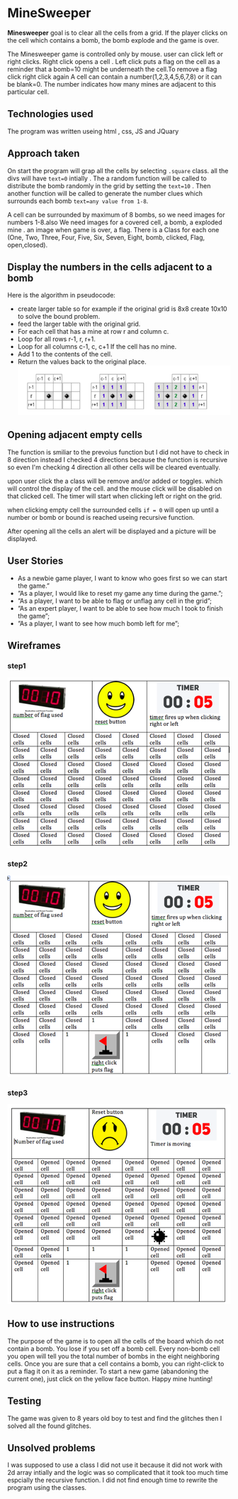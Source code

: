 # MineSweeper

**Minesweeper** goal is to clear all the cells from a grid. If the player clicks on the cell which contains a bomb, the bomb explode and the game is over.

The Minesweeper game is controlled only by mouse. user can click left or right clicks. Right click opens a cell . Left click puts a flag on the cell as a reminder that a bomb=10 might be underneath the cell.To remove a flag click right click again 
A cell can contain a number(1,2,3,4,5,6,7,8) or it can be blank=0. The number indicates how many mines are adjacent to this particular cell. 

## Technologies used
The program was written useing html , css, JS and JQuary 

## Approach taken
On start the program will grap all the cells by selecting `.square` class. all the divs will have `text=0` intially . The a random function will be called to distribute the bomb randomly in the grid by setting the `text=10` . Then another function will be called to generate the number clues which surrounds each bomb `text=any value from 1-8`.

A cell can be surrounded by maximum of 8 bombs, so we need images for numbers  1-8.also  We need images for a covered cell, a bomb, a exploded mine . an image when game is over, a flag. There is a Class for each one (One, Two, Three, Four, Five, Six, Seven, Eight, bomb, clicked, Flag, open,closed).


## Display the numbers in the cells adjacent to a bomb
Here is the algorithm in pseudocode:
* create larger table so for example if the original grid is 8x8 create 10x10 to solve the bound problem.
* feed the larger table with the original grid.
* For each cell that has a mine at row r and column c.
* Loop for all rows r-1, r, r+1.
* Loop for all columns c-1, c, c+1 If the cell has no mine.
* Add 1 to the contents of the cell.
* Return the values back to the original place.
![MacDown Screenshot](images/CLUE.PNG)

## Opening adjacent empty cells
The function is smiliar to the prevoius function but I did not have to check in 8 direction instead I checked 4 directions because the function is recursive so even I'm checking 4 direction all other cells will be cleared eventually.


upon user click the a class will be remove and/or added or toggles. which will control the display of the cell. and the mouse click will be disabled on that clicked cell. The timer will start when clicking left or right on the grid.

when clicking empty cell the surrounded cells `if = 0` will open up until a number or bomb or bound is reached useing recursive function.

After opening all the cells an alert will be displayed and a picture will be displayed.

## User Stories

* As a newbie game player, I want to know who goes first so we can start the game.”
* ”As a player, I would like to reset my game any time
during the game.”;
* ”As a player, I want to be able to flag or unflag any cell in the grid”;
* ”As an expert player, I want to be able to see how much I took to finish the game”;
* ”As a player, I want to see how much bomb left for me”;


## Wireframes
### step1
![MacDown Screenshot](images/step1.png)

### step2
![MacDown Screenshot](images/step2.png)

### step3
![MacDown Screenshot](images/step3.png)


## How to use instructions
The purpose of the game is to open all the cells of the board which do not contain a bomb. You lose if you set off a bomb cell.
Every non-bomb cell you open will tell you the total number of bombs in the eight neighboring cells. Once you are sure that a cell contains a bomb, you can right-click to put a flag it on it as a reminder.
To start a new game (abandoning the current one), just click on the yellow face button.
Happy mine hunting!

## Testing
The game was given to 8 years old boy to test and find the glitches then I solved all the found glitches. 

## Unsolved problems
I was supposed to use a class I did not use it because it did not work with 2d array intially and the logic was so complicated that it took too much time espcially the recursive function. I did not find enough time to rewrite the program using the classes.
